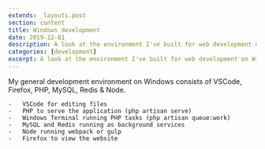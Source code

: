 ```yaml
---
extends: _layouts.post
section: content
title: Windows development
date: 2019-12-01
description: A look at the environment I've built for web development on Windows.
categories: [development]
excerpt: A look at the environment I've built for web development on Windows.
---
```


My general development environment on Windows consists of VSCode, Firefox, PHP, 
MySQL, Redis &amp; Node.

    -   VSCode for editing files
    -   PHP to serve the application (php artisan serve)
    -   Windows Terminal running PHP tasks (php artisan queue:work)
    -   MySQL and Redis running as background services
    -   Node running webpack or gulp
    -   Firefox to view the website
